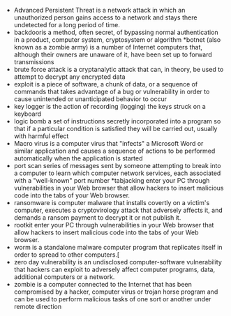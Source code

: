 
  * Advanced Persistent Threat  is a network attack in which an unauthorized person gains access to a network and stays there undetected for a long period of time.
  * backdooris a method, often secret, of bypassing normal authentication in a product, computer system, cryptosystem or algorithm
 *botnet (also known as a zombie army) is a number of Internet computers that, although their owners are unaware of it, have been set up to forward transmissions 
  * brute force attack is a cryptanalytic attack that can, in theory, be used to attempt to decrypt any encrypted data 
  * exploit  is a piece of software, a chunk of data, or a sequence of commands that takes advantage of a bug or vulnerability in order to cause unintended or unanticipated behavior to occur 
  * key logger  is the action of recording (logging) the keys struck on a keyboard
  * logic bomb a set of instructions secretly incorporated into a program so that if a particular condition is satisfied they will be carried out, usually with harmful effect
  * Macro virus  is a computer virus that "infects" a Microsoft Word or similar application and causes a sequence of actions to be performed automatically when the application is started
  * port scan series of messages sent by someone attempting to break into a computer to learn which computer network services, each associated with a "well-known" port number
  *tabjacking  enter your PC through vulnerabilities in your Web browser that allow hackers to insert malicious code into the tabs of your Web browser.
  * ransomware is computer malware that installs covertly on a victim's computer, executes a cryptovirology attack that adversely affects it, and demands a ransom payment to decrypt it or not publish it.
  * rootkit  enter your PC through vulnerabilities in your Web browser that allow hackers to insert malicious code into the tabs of your Web browser.
  * worm  is a standalone malware computer program that replicates itself in order to spread to other computers.[
  * zero day vulnerability is an undisclosed computer-software vulnerability that hackers can exploit to adversely affect computer programs, data, additional computers or a network.
  * zombie  is a computer connected to the Internet that has been compromised by a hacker, computer virus or trojan horse program and can be used to perform malicious tasks of one sort or another under remote direction


